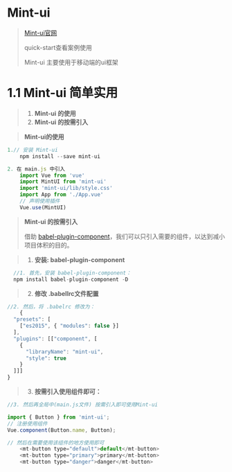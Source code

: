 # Mint-ui

> [Mint-ui官网](http://mint-ui.github.io/#!/zh-cn) 
>
> quick-start查看案例使用 
>
> Mint-ui 主要使用于移动端的ui框架

# 1.1 Mint-ui 简单实用

> 1. **Mint-ui 的使用**
> 2. **Mint-ui 的按需引入**

> **Mint-ui的使用**

```js
1.// 安装 Mint-ui
	npm install --save mint-ui

2. 在 main.js 中引入 
	import Vue from 'vue'
	import MintUI from 'mint-ui'
	import 'mint-ui/lib/style.css'
	import App from './App.vue'
	// 声明使用插件
	Vue.use(MintUI)

```

> **Mint-ui 的按需引入**
>
> 借助 [babel-plugin-component](https://github.com/QingWei-Li/babel-plugin-component)，我们可以只引入需要的组件，以达到减小项目体积的目的。

> 1. **安装: babel-plugin-component**

```js
  //1. 首先，安装 babel-plugin-component：
  npm install babel-plugin-component -D
```

> 2. **修改 .babellrc文件配置**

```js
//2. 然后，将 .babelrc 修改为：
	{
  "presets": [
    ["es2015", { "modules": false }]
  ],
  "plugins": [["component", [
    {
      "libraryName": "mint-ui",
      "style": true
    }
  ]]]
}
```

> 3. **按需引入使用组件即可：** 

```js
//3. 然后再全局中(main.js文件) 按需引入即可使用Mint-ui

import { Button } from 'mint-ui';
// 注册使用组件
Vue.component(Button.name, Button);

// 然后在需要使用该组件的地方使用即可
	<mt-button type="default">default</mt-button>
	<mt-button type="primary">primary</mt-button>
	<mt-button type="danger">danger</mt-button>
```































